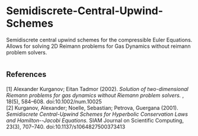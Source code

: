 # Semidiscrete-Central-Upwind-Schemes
Semidiscrete central upwind schemes for the compressible Euler Equations. Allows for solving 2D Reimann problems for Gas Dynamics without reimann problem solvers. 

# <sub><sub>References</sub></sub>
[1] Alexander Kurganov; Eitan Tadmor (2002). <em>Solution of two-dimensional Riemann problems for gas dynamics without Riemann problem solvers.</em> , 18(5), 584–608. doi:10.1002/num.10025 <br />
[2] Kurganov, Alexander; Noelle, Sebastian; Petrova, Guergana  (2001). <em>Semidiscrete Central-Upwind Schemes for Hyperbolic Conservation Laws and Hamilton--Jacobi Equations.</em> SIAM Journal on Scientific Computing, 23(3), 707–740. doi:10.1137/s1064827500373413     
